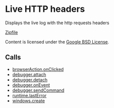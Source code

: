 
Live HTTP headers
=======

Displays the live log with the http requests headers

[Zipfile](http://developer.chrome.com/extensions/examples/api/debugger/live-headers.zip)

Content is licensed under the [Google BSD License](https://developers.google.com/open-source/licenses/bsd).

Calls
-----

* [browserAction.onClicked](https://developer.chrome.com/extensions/browserAction#event-onClicked)
* [debugger.attach](https://developer.chrome.com/extensions/debugger#method-attach)
* [debugger.detach](https://developer.chrome.com/extensions/debugger#method-detach)
* [debugger.onEvent](https://developer.chrome.com/extensions/debugger#event-onEvent)
* [debugger.sendCommand](https://developer.chrome.com/extensions/debugger#method-sendCommand)
* [runtime.lastError](https://developer.chrome.com/extensions/runtime#property-lastError)
* [windows.create](https://developer.chrome.com/extensions/windows#method-create)